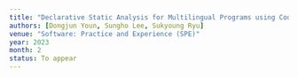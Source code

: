 ```yaml
---
title: "Declarative Static Analysis for Multilingual Programs using CodeQL"
authors: [Dongjun Youn, Sungho Lee, Sukyoung Ryu]
venue: "Software: Practice and Experience (SPE)"
year: 2023
month: 2
status: To appear
---
```

